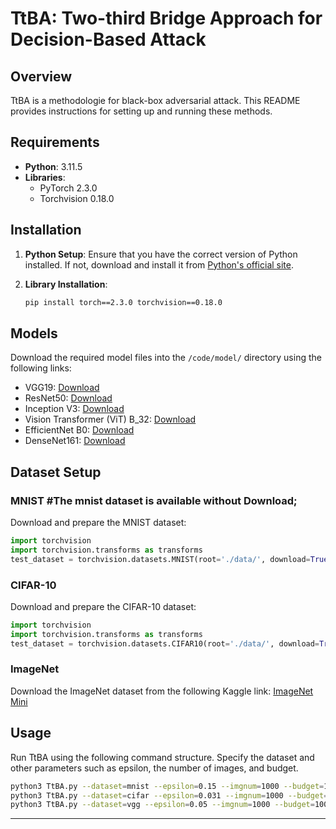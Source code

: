 # TtBA: Two-third Bridge Approach for Decision-Based Attack

## Overview
TtBA is a methodologie for black-box adversarial attack. This README provides instructions for setting up and running these methods.

## Requirements
- **Python**: 3.11.5
- **Libraries**:
  - PyTorch 2.3.0
  - Torchvision 0.18.0

## Installation
1. **Python Setup**: Ensure that you have the correct version of Python installed. If not, download and install it from [Python's official site](https://www.python.org/downloads/release/python-3115/).

2. **Library Installation**:
   ```bash
   pip install torch==2.3.0 torchvision==0.18.0
   ```

## Models
Download the required model files into the `/code/model/` directory using the following links:
- VGG19: [Download](https://download.pytorch.org/models/vgg19-dcbb9e9d.pth)
- ResNet50: [Download](https://download.pytorch.org/models/resnet50-11ad3fa6.pth)
- Inception V3: [Download](https://download.pytorch.org/models/inception_v3_google-0cc3c7bd.pth)
- Vision Transformer (ViT) B_32: [Download](https://download.pytorch.org/models/vit_b_32-d86f8d99.pth)
- EfficientNet B0: [Download](https://download.pytorch.org/models/efficientnet_b0_rwightman-7f5810bc.pth)
- DenseNet161: [Download](https://download.pytorch.org/models/densenet161-8d451a50.pth)

## Dataset Setup
### MNIST #The mnist dataset is available without Download;
Download and prepare the MNIST dataset:
```python
import torchvision
import torchvision.transforms as transforms
test_dataset = torchvision.datasets.MNIST(root='./data/', download=True, train=False, transform=transforms.ToTensor())
```

### CIFAR-10
Download and prepare the CIFAR-10 dataset:
```python
import torchvision
import torchvision.transforms as transforms
test_dataset = torchvision.datasets.CIFAR10(root='./data/', download=True, train=False, transform=transforms.ToTensor())
```

### ImageNet
Download the ImageNet dataset from the following Kaggle link:
[ImageNet Mini](https://www.kaggle.com/datasets/ifigotin/imagenetmini-1000/data)

## Usage
Run TtBA using the following command structure. Specify the dataset and other parameters such as epsilon, the number of images, and budget.

```bash
python3 TtBA.py --dataset=mnist --epsilon=0.15 --imgnum=1000 --budget=10000
python3 TtBA.py --dataset=cifar --epsilon=0.031 --imgnum=1000 --budget=10000
python3 TtBA.py --dataset=vgg --epsilon=0.05 --imgnum=1000 --budget=10000
```

---

